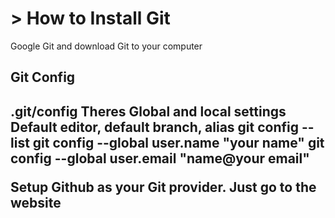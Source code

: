 <h1>> How to Install Git </h1>
Google Git and download Git to your computer

<h2> Git Config <h2>
.git/config
Theres Global and local settings
Default editor, default branch, alias
git config --list
git config --global user.name "your name"
git config --global user.email "name@your email"

Setup Github as your Git provider. Just go to the website


